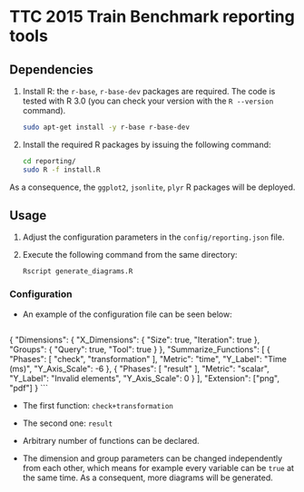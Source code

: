 # TTC 2015 Train Benchmark reporting tools

## Dependencies

1. Install R: the `r-base`, `r-base-dev` packages are required. The code is tested with R 3.0 (you can check your version with the `R --version` command).

    ```bash
    sudo apt-get install -y r-base r-base-dev
    ```

1. Install the required R packages by issuing the following command:

    ```bash
    cd reporting/
    sudo R -f install.R
    ```

  As a consequence, the `ggplot2`, `jsonlite`, `plyr` R packages will be deployed.

## Usage
    
1. Adjust the configuration parameters in the `config/reporting.json` file.
1. Execute the following command from the same directory:

     `Rscript generate_diagrams.R` 
    
### Configuration

* An example of the configuration file can be seen below:

     ```json
{
  "Dimensions": {
    "X_Dimensions": {
      "Size": true,
      "Iteration": true
    },
    "Groups": {
      "Query": true,
      "Tool": true
    }
  },
  "Summarize_Functions": [
    {
      "Phases": [
        "check",
        "transformation"
      ],
      "Metric": "time",
      "Y_Label": "Time (ms)",
      "Y_Axis_Scale": -6
    },
    {
      "Phases": [
        "result"
      ],
      "Metric": "scalar",
      "Y_Label": "Invalid elements",
      "Y_Axis_Scale": 0
    }
  ],
  "Extension": ["png", "pdf"]
}
     ```
* The first function: `check+transformation`
* The second one: `result`

* Arbitrary number of functions can be declared.
 
* The dimension and group parameters can be changed independently from each other, which means for example every variable can be `true` at the same time. As a consequent, more diagrams will be generated.
